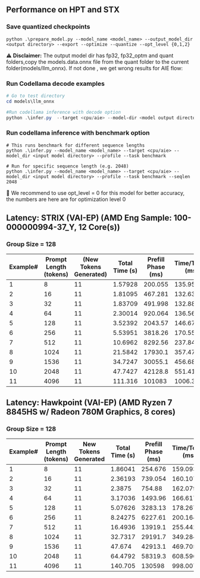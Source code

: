 ﻿## Performance on HPT and STX

### Save quantized checkpoints
```
python .\prepare_model.py --model_name <model_name> --output_model_dir <output directory> --export --optimize --quantize --opt_level {0,1,2}
```
⚠️ **Disclaimer:** The output model dir has fp32, fp32_optm and quant folders,copy the models.data.onnx file from the quant folder to the current folder(models/llm_onnx). If not done , we get wrong results for AIE flow:

### Run Codellama decode examples
```powershell
# Go to test directory
cd models\llm_onnx

#Run codellama inference with decode option
python .\infer.py  --target <cpu/aie> --model-dir <model output directory> --profile --task decode
```

### Run codellama inference with benchmark option
```
# This runs benchmark for different sequence lengths
python .\infer.py --model_name <model_name> --target <cpu/aie> --model_dir <input model directory> --profile --task benchmark

# Run for specific sequence length (e.g. 2048)
python .\infer.py --model_name <model_name> --target <cpu/aie> --model_dir <input model directory> --profile --task benchmark --seqlen 2048
```
:pushpin: We recommend to use opt_level = 0 for this model for better accuracy, the numbers are here are for optimization level 0  

## Latency: STRIX (VAI-EP) (AMD Eng Sample: 100-000000994-37_Y, 12 Core(s))
### Group Size = 128

| Example# | Prompt Length (tokens) | (New Tokens Generated) |  Total Time (s) |  Prefill Phase (ms) | Time/Token (ms) | Tokens/Sec |
| -------- | ---------------------- | ---------------------- | --------------- | ------------------- | --------------- | ---------- |
| 1        | 8                      | 11                     | 1.57928         | 200.055             | 135.951         | 7.35559    |
| 2        | 16                     | 11                     | 1.81095         | 467.281             | 132.632         | 7.53966    |
| 3        | 32                     | 11                     | 1.83709         | 491.998             | 132.881         | 7.5255     |
| 4        | 64                     | 11                     | 2.30014         | 920.064             | 136.561         | 7.32274    |
| 5        | 128                    | 11                     | 3.52392         | 2043.57             | 146.679         | 6.8176     |
| 6        | 256                    | 11                     | 5.53951         | 3818.26             | 170.551         | 5.86335    |
| 7        | 512                    | 11                     | 10.6962         | 8292.56             | 237.842         | 4.20448    |
| 8        | 1024                   | 11                     | 21.5842         | 17930.1             | 357.471         | 2.79743    |
| 9        | 1536                   | 11                     | 34.7247         | 30055.1             | 456.683         | 2.1897     |
| 10       | 2048                   | 11                     | 47.7427         | 42128.8             | 551.413         | 1.81352    |
| 11       | 4096                   | 11                     | 111.316         | 101083              | 1006.32         | 0.99372    |

## Latency: Hawkpoint (VAI-EP) (AMD Ryzen 7 8845HS w/ Radeon 780M Graphics, 8 cores)
### Group Size = 128

| Example# | Prompt Length (tokens) | New Tokens Generated | Total Time (s) | Prefill Phase (ms) | Time/Token (ms) | Tokens/Sec |
| -------- | ---------------------- | -------------------- | -------------- | ------------------ | --------------- | ---------- |
| 1        | 8                      | 11                   | 1.86041        | 254.676            | 159.093         | 6.28564    |
| 2        | 16                     | 11                   | 2.36193        | 739.054            | 160.107         | 6.24584    |
| 3        | 32                     | 11                   | 2.3875         | 754.88             | 162.079         | 6.16983    |
| 4        | 64                     | 11                   | 3.17036        | 1493.96            | 166.617         | 6.0018     |
| 5        | 128                    | 11                   | 5.07626        | 3283.13            | 178.267         | 5.60956    |
| 6        | 256                    | 11                   | 8.24275        | 6227.61            | 200.164         | 4.9959     |
| 7        | 512                    | 11                   | 16.4936        | 13919.1            | 255.442         | 3.91478    |
| 8        | 1024                   | 11                   | 32.7317        | 29191.7            | 349.284         | 2.863      |
| 9        | 1536                   | 11                   | 47.674         | 42913.1            | 469.705         | 2.129      |
| 10       | 2048                   | 11                   | 64.4792        | 58319.3            | 608.596         | 1.64313    |
| 11       | 4096                   | 11                   | 140.705        | 130598             | 998.007         | 1.002      |
